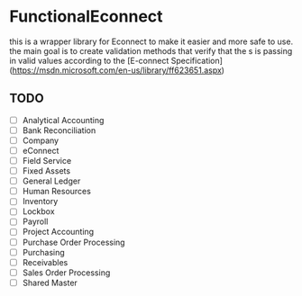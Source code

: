 # FunctionalEconnect
this is a wrapper library for Econnect to make it easier and more safe to use.
the main goal is to create validation methods that verify that the s is passing in valid values according to the [E-connect Specification] (https://msdn.microsoft.com/en-us/library/ff623651.aspx)
## TODO
- [ ] Analytical Accounting
- [ ] Bank Reconciliation
- [ ] Company
- [ ] eConnect
- [ ] Field Service
- [ ] Fixed Assets
- [ ] General Ledger
- [ ] Human Resources
- [ ] Inventory
- [ ] Lockbox
- [ ] Payroll
- [ ] Project Accounting
- [ ] Purchase Order Processing
- [ ] Purchasing
- [ ] Receivables
- [ ] Sales Order Processing
- [ ] Shared Master
